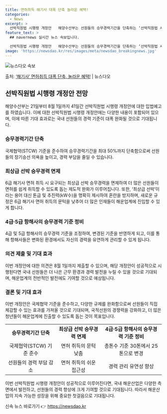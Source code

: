 ```yaml
---
title: 면허취득 해기사 대폭 단축 놀라운 혜택!
categories:
  - News
excerpt: >
  선박직원법 시행령 개정안   해양수산부는 선원들의 승무경력기간을 단축하는 ‘선박직원법 시행령’ 개정안을 마련…
feature_text: >
  ## navernews 실시간 뉴스 속보입니다.

  선박직원법 시행령 개정안   해양수산부는 선원들의 승무경력기간을 단축하는 ‘선박직원법 시행령’ 개정안을 마련…
image: 'https://newsdao.kr/res/images/meta/newsdao_breakingnews.jpg'
---
```


![뉴스다오 속보](https://newsdao.kr/res/images/meta/newsdao_breakingnews.jpg)

<p>출처: <a href="https://newsdao.kr/4321" rel="dofollow">‘해기사’ 면허취득 대폭 단축, 놀라운 혜택!</a> | 뉴스다오</p>

<h2 data-ke-size="size26">선박직원법 시행령 개정안 전망</h2>
<p data-ke-size="size16">해양수산부는 21일부터 8월 1일까지 41일간 선박직원법 시행령 개정안에 대한 입법예고를 하였습니다. 이에 대한 선박직원법 시행령 개정안에는 다양한 내용이 포함되어 있으며, 이에 따른 기대 효과로는 국내 선원들의 경력 기준이 대폭 완화될 것으로 기대됩니다.</p>

<h3 data-ke-size="size24">승무경력기간 단축</h3>
<p data-ke-size="size16">국제협약(STCW) 기준을 준수하여 승무경력기간을 최대 50%까지 단축함으로써 선원들의 장기승선 의욕을 높이고, 경력 부담을 줄일 수 있습니다.</p>

<h3 data-ke-size="size24">최상급 선박 승무경력 면제</h3>
<p data-ke-size="size16">6급 해기사 면허 취득 시 요구되는 최상급 선박 승무경력을 면제하여 더 많은 선원들이 면허를 쉽게 취득할 수 있도록 돕는 제도적 완화가 이루어집니다. 또한, ‘최상급 선박’이라는 용어 대신 톤급 및 추진력(kW수)을 명확히 제시하여 혼란을 방지하며, 새로운 규정은 6급 해기사 면허 취득의 문턱을 낮추어 더 많은 인재들이 해운업계에 진입할 수 있게 합니다.</p>

<h3 data-ke-size="size24">4급·5급 항해사의 승무경력 기준 정비</h3>
<p data-ke-size="size16">4급 및 5급 항해사의 승무경력 기준을 조정하여, 변경된 기준을 반영하게 되고, 이를 통해 항해사들은 변화된 환경에서도 자신의 경력을 유연하게 관리할 수 있게 됩니다.</p>

<h3 data-ke-size="size24">의견 제출 및 기대 효과</h3>
<p data-ke-size="size16">이번 개정안에 대한 의견은 8월 1일까지 제출할 수 있으며, 해당 개정안이 성공적으로 시행된다면 국내 선원들은 더 나은 근무 환경과 경력 발전을 누릴 수 있을 것으로 기대되며, 해운업계의 전반적인 발전에도 기여할 것으로 예상됩니다.</p>

<h3 data-ke-size="size24">결론 및 기대 효과</h3>
<p data-ke-size="size16">이번 개정안은 국제협약 기준을 준수하고, 다양한 규제를 완화함으로써 선원들이 직접 체감할 수 있는 효과를 가져올 것으로 기대되며, 국적선원의 경쟁력을 강화하고, 더 많은 청년들이 해운업계에 진출할 수 있도록 돕는 것이 목표입니다.</p>

<table>
  <tr>
    <td style="text-align: center; height: 17px;"><b>승무경력기간 단축</b></td>
    <td style="text-align: center; height: 17px;"><b>최상급 선박 승무경력 면제</b></td>
    <td style="text-align: center; height: 17px;"><b>4급·5급 항해사의 승무경력 기준 정비</b></td>
  </tr>
  <tr>
    <td style="text-align: center; height: 17px;">국제협약(STCW) 기준 준수</td>
    <td style="text-align: center; height: 17px;">면허 취득의 문턱 낮춤</td>
    <td style="text-align: center; height: 17px;">총톤수 기준 30톤에서 25톤으로 변경</td>
  </tr>
  <tr>
    <td style="text-align: center; height: 17px;">선원들의 경력 부담 감소</td>
    <td style="text-align: center; height: 17px;">면허 취득의 쉬운 접근성</td>
    <td style="text-align: center; height: 17px;">경력 관리 유연성 향상</td>
  </tr>
</table>

<p data-ke-size="size16">이번 선박직원법 시행령 개정안이 성공적으로 이루어진다면, 국내 해운산업은 다양한 측면에서 발전하고, 선원들의 경력 향상에 크게 기여할 것으로 기대됩니다. 따라서 해운산업의 지속 가능한 성장을 위해 중요한 첫걸음으로 기대됩니다.</p>

<p data-ke-size="size16"></p> 

신속 뉴스 바로가기 👉 <a href="https://newsdao.kr" rel="dofollow">https://newsdao.kr</a>


